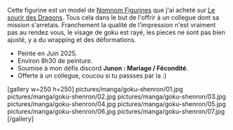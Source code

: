 
Cette figurine est un model de [Nomnom Figurines](https://www.patreon.com/NomnomFigures) que j'ai acheté sur [Le sourir des Dragons](https://lesouriredesdragons.fr). 
Tous cela dans le but de l'offrir à un collegue dont sa mission s'arretais.
Franchement la qualité de l'impression n'est vraiment pas au rendez vous, le visage de goku est rayé, les pieces ne sont pas bien ajusté, y a du wrapping et des déformations. 

* Peinte en Juin 2025.
* Environ 8h30 de peinture.
* Soumise à mon défis discord __Junon : Mariage / Fécondité__.
* Offerte à un collegue, coucou si tu passses par la :) 

[gallery w=250 h=250]
pictures/manga/goku-shenron/01.jpg
pictures/manga/goku-shenron/02.jpg
pictures/manga/goku-shenron/03.jpg
pictures/manga/goku-shenron/04.jpg
pictures/manga/goku-shenron/05.jpg
pictures/manga/goku-shenron/06.jpg
pictures/manga/goku-shenron/07.jpg
[/gallery]

